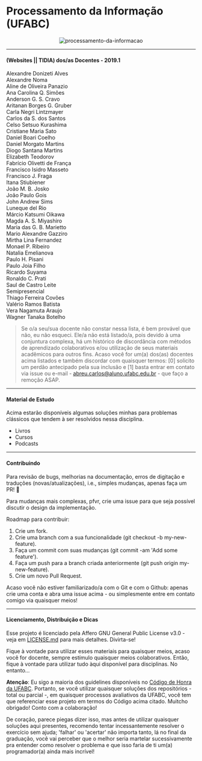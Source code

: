 # Processamento da Informação (UFABC)

<p align="center"

![processamento-da-informacao](https://abstrusegoose.com/strips/ars_longa_vita_brevis.png)
>
</p>

---

#### (Websites || TIDIA) dos/as Docentes - 2019.1

Alexandre Donizeti Alves <br/>
Alexandre Noma <br/> 
Aline de Oliveira Panazio <br/> 
Ana Carolina Q. Simões <br/> 
Anderson G. S. Cravo <br/> 
Aritanan Borges G. Gruber <br/> 
Carla Negri Lintzmayer <br/> 
Carlos da S. dos Santos <br/>
Celso Setsuo Kurashima <br/>
Cristiane Maria Sato <br/> 
Daniel Boari Coelho <br/> 
Daniel Morgato Martins <br/> 
Diogo Santana Martins <br/> 
Elizabeth Teodorov <br/> 
Fabrício Olivetti de França <br/> 
Francisco Isidro Masseto <br/> 
Francisco J. Fraga <br/>
Itana Stiubiener <br/> 
João M. B. Josko <br/>
João Paulo Gois <br/>
John Andrew Sims <br/> 
Luneque del Rio <br/>
Márcio Katsumi Oikawa <br/> 
Magda A. S. Miyashiro <br/> 
Maria das G. B. Marietto <br/>
Mario Alexandre Gazziro <br/>
Mirtha Lina Fernandez <br/>
Monael P. Ribeiro <br/>
Natalia Emelianova <br/> 
Paulo H. Pisani <br/> 
Paulo Joia Filho <br/> 
Ricardo Suyama <br/> 
Ronaldo C. Prati <br/> 
Saul de Castro Leite <br/> 
Semipresencial <br/>
Thiago Ferreira Covões <br/>
Valério Ramos Batista <br/>
Vera Nagamuta Araujo <br/> 
Wagner Tanaka Botelho <br/> 

> Se o/a seu/sua docente não constar nessa lista, é bem provável que não, eu não esqueci. Ele/a não está listado/a, pois devido à uma conjuntura complexa, há um histórico de discordância com métodos de aprendizado colaborativos e/ou utilização de seus materiais acadêmicos para outros fins. Acaso você for um(a) dos(as) docentes acima listados e também discordar com quaisquer termos: [0] solicito um perdão antecipado pela sua inclusão e [1] basta entrar em contato via issue ou e-mail - abreu.carlos@aluno.ufabc.edu.br - que faço a remoção ASAP. 

---

#### Material de Estudo

Acima estarão disponíveis algumas soluções minhas para problemas clássicos que tendem à ser resolvidos nessa disciplina. </br> 

- Livros
- Cursos
- Podcasts


---

#### Contribuindo

Para revisão de bugs, melhorias na documentação, erros de digitação e traduções (novas/atualizações), i.e., simples mudanças, apenas faça um PR! :tada: </br>

Para mudanças mais complexas, pfvr, crie uma issue para que seja possível discutir o design da implementação. <br/>

Roadmap para contribuir: </br>

1. Crie um fork.
2. Crie uma branch com a sua funcionalidade (git checkout -b my-new-feature).
3. Faça um commit com suas mudanças (git commit -am 'Add some feature').
4. Faça um push para a branch criada anteriormente (git push origin my-new-feature).
5. Crie um novo Pull Request.

Acaso você não estiver familiarizado/a com o Git e com o Github: apenas crie uma conta e abra uma issue acima - ou simplesmente entre em contato comigo via quaisquer meios! 

---

#### Licenciamento, Distribuição e Dicas

Esse projeto é licenciado pela Affero GNU General Public License v3.0 - veja em [LICENSE.md](https://github.com/el-cardu/salve-se-em-pi/blob/master/LICENSE) para mais detalhes. Divirta-se! </br>

Fique à vontade para utilizar esses materiais para quaisquer meios, acaso você for docente, sempre estímulo quaisquer meios colaborativos. Então, fique à vontade para utilizar tudo àqui disponível para disciplinas. No entanto... <br/>

**Atenção**: Eu sigo a maioria dos guidelines disponíveis no [Código de Honra da UFABC](http://professor.ufabc.edu.br/~e.francesquini/codigodehonra/). Portanto, se você utilizar quaisquer soluções dos repositórios - total ou parcial -, em quaisquer processos avaliativos da UFABC, você tem que referenciar esse projeto em termos do Código acima citado. Muitcho obrigado! Conto com a colaboração! </br>

De coração, parece piegas dizer isso, mas antes de utilizar quaisquer soluções aqui presentes, recomendo tentar incessantemente resolver o exercício sem ajuda; 'falhar' ou 'acertar' não importa tanto, lá no final da graduação, você vai perceber que o melhor seria martelar sucessivamente pra entender como resolver o problema e que isso faria de ti um(a) programador(a) ainda mais incrível!